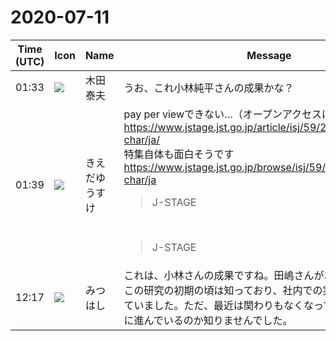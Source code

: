 # 2020-07-11

|Time (UTC)|Icon|Name|Message|
|---|---|---|---|
|01:33|![](https://avatars.slack-edge.com/2020-02-05/937202829237_c9f8fb5bef5877305d00_72.jpg)|木田泰夫|うお、これ小林純平さんの成果かな？|
|01:39|![](https://avatars.slack-edge.com/2019-03-11/571585797168_09840ca518e784c46d3a_72.png)|きえだゆうすけ|pay per viewできない…（オープンアクセスは1年後？）<br><https://www.jstage.jst.go.jp/article/isj/59/2/59_219/_article/-char/ja/><br>特集自体も面白そうです<br><https://www.jstage.jst.go.jp/browse/isj/59/2/_contents/-char/ja><br><blockquote>J-STAGE</blockquote><br><blockquote>J-STAGE</blockquote>|
|12:17|![](https://secure.gravatar.com/avatar/6539fd622c7b4f42706c8080ab843e94.jpg?s=72&d=https%3A%2F%2Fa.slack-edge.com%2Fdf10d%2Fimg%2Favatars%2Fava_0025-72.png)|みつはし|これは、小林さんの成果ですね。田嶋さんがおっしゃるとおり、この研究の初期の頃は知っており、社内での実証実験などもやっていました。ただ、最近は関わりもなくなってしまい、どのように進んでいるのか知りませんでした。|
